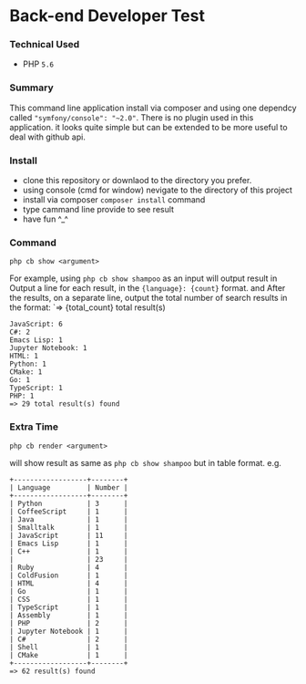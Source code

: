 # Back-end Developer Test

### Technical Used

  * PHP `5.6`

### Summary

This command line application install via composer and using one dependcy called `"symfony/console": "~2.0"`.
There is no plugin used in this application. it looks quite simple but can be extended to be more useful to deal with github api.


### Install
* clone this repository or downlaod to the directory you prefer.
* using console (cmd for window) nevigate to the directory of this project
* install via composer `composer install` command
* type cammand line provide to see result
* have fun ^_^


### Command 

```
php cb show <argument>
```
For example, using `php cb show shampoo` as an input will output result in Output a line for each result, in the `{language}: {count}` format.
and After the results, on a separate line, output the total number of search results in the format: `=> {total_count} total result(s) 

```
JavaScript: 6
C#: 2
Emacs Lisp: 1
Jupyter Notebook: 1
HTML: 1
Python: 1
CMake: 1
Go: 1
TypeScript: 1
PHP: 1
=> 29 total result(s) found
```
### Extra Time

  ```
  php cb render <argument>
  ```

will show result as same as `php cb show shampoo` but in table format. e.g.

```
+------------------+--------+
| Language         | Number |
+------------------+--------+
| Python           | 3      |
| CoffeeScript     | 1      |
| Java             | 1      |
| Smalltalk        | 1      |
| JavaScript       | 11     |
| Emacs Lisp       | 1      |
| C++              | 1      |
|                  | 23     |
| Ruby             | 4      |
| ColdFusion       | 1      |
| HTML             | 4      |
| Go               | 1      |
| CSS              | 1      |
| TypeScript       | 1      |
| Assembly         | 1      |
| PHP              | 2      |
| Jupyter Notebook | 1      |
| C#               | 2      |
| Shell            | 1      |
| CMake            | 1      |
+------------------+--------+
=> 62 result(s) found

```